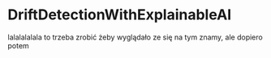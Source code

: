 # DriftDetectionWithExplainableAI
lalalalalala to trzeba zrobić żeby wyglądało ze się na tym znamy, ale dopiero potem
